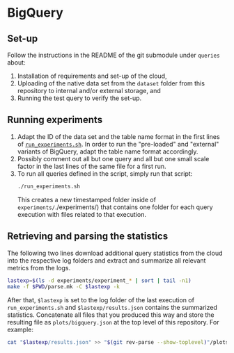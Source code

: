 # BigQuery

## Set-up 

Follow the instructions in the README of the git submodule under `queries` about:

1. Installation of requirements and set-up of the cloud,
1. Uploading of the native data set from the `dataset` folder from this repository to internal and/or external storage, and
1. Running the test query to verify the set-up.

## Running experiments

1. Adapt the ID of the data set and the table name format in the first lines of [`run_experiments.sh`](./run_experiments.sh). In order to run the "pre-loaded" and "external" variants of BigQuery, adapt the table name format accordingly.
1. Possibly comment out all but one query and all but one small scale factor in the last lines of the same file for a first run.
1. To run all queries defined in the script, simply run that script:
   ```bash
   ./run_experiments.sh
   ```
   This creates a new timestamped folder inside of `experiments/`./experiments/) that contains one folder for each query execution with files related to that execution.

## Retrieving and parsing the statistics

The following two lines download additional query statistics from the cloud into the respective log folders and extract and summarize all relevant metrics from the logs.

```bash
lastexp=$(ls -d experiments/experiment_* | sort | tail -n1)
make -f $PWD/parse.mk -C $lastexp -k
```

After that, `$lastexp` is set to the log folder of the last execution of `run_experiments.sh` and `$lastexp/results.json` contains the summarized statistics. Concatenate all files that you produced this way and store the resulting file as `plots/bigquery.json` at the top level of this repository. For example:

```bash
cat "$lastexp/results.json" >> "$(git rev-parse --show-toplevel)"/plots/bigquery.json
```
